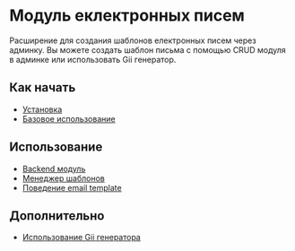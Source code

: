Модуль еклектронных писем
=========================

Расширение для создания шаблонов електронных писем через админку.
Вы можете создать шаблон письма с помощью CRUD модуля в админке или использовать Gii генератор.

Как начать
----------
* [Установка](installation.md)
* [Базовое использование](basic-usage.md)

Использование
-------------
* [Backend модуль](backend-module.md)
* [Менеджер шаблонов](template-manager.md)
* [Поведение email template](email-template-behavior.md)

Дополнительно
-------------
* [Использование Gii генератора](gii-generator.md)
